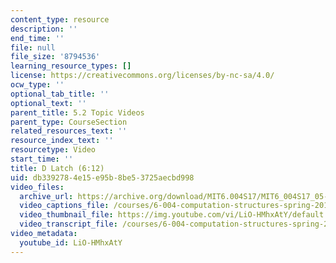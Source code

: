 ```yaml
---
content_type: resource
description: ''
end_time: ''
file: null
file_size: '8794536'
learning_resource_types: []
license: https://creativecommons.org/licenses/by-nc-sa/4.0/
ocw_type: ''
optional_tab_title: ''
optional_text: ''
parent_title: 5.2 Topic Videos
parent_type: CourseSection
related_resources_text: ''
resource_index_text: ''
resourcetype: Video
start_time: ''
title: D Latch (6:12)
uid: db339278-4e15-e95b-8be5-3725aecbd998
video_files:
  archive_url: https://archive.org/download/MIT6.004S17/MIT6_004S17_05-02-02_300k.mp4
  video_captions_file: /courses/6-004-computation-structures-spring-2017/1e5125a090e259d5b2b256c23dd1f259_LiO-HMhxAtY.vtt
  video_thumbnail_file: https://img.youtube.com/vi/LiO-HMhxAtY/default.jpg
  video_transcript_file: /courses/6-004-computation-structures-spring-2017/a7ce4c4f6c8b62e1cceec4bad2cddb16_LiO-HMhxAtY.pdf
video_metadata:
  youtube_id: LiO-HMhxAtY
---
```

